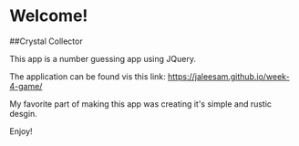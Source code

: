 # Welcome!
##Crystal Collector

This app is a number guessing app using JQuery.

The application can be found vis this link:
https://jaleesam.github.io/week-4-game/

My favorite part of making this app was creating it's simple and rustic desgin.

Enjoy!


